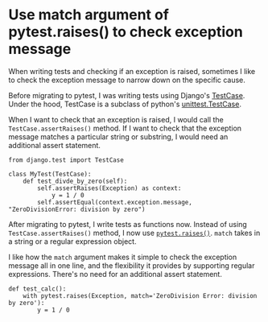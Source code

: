 # Use match argument of pytest.raises() to check exception message

When writing tests and checking if an exception is raised, sometimes I like to check the exception message to narrow down on the specific cause.

Before migrating to pytest, I was writing tests using Django's [TestCase](https://github.com/django/django/blob/c334c1a8ff4579cdb1dd77cce8da747070ac9fc4/django/test/testcases.py#L1362). Under the hood, TestCase is a subclass of python's [unittest.TestCase](https://docs.python.org/3/library/unittest.html#unittest.TestCase).

When I want to check that an exception is raised, I would call the `TestCase.assertRaises()` method. If I want to check that the exception message matches a particular string or substring, I would need an additional assert statement.

```
from django.test import TestCase

class MyTest(TestCase):
    def test_divde_by_zero(self):
        self.assertRaises(Exception) as context:
            y = 1 / 0
        self.assertEqual(context.exception.message, "ZeroDivisionError: division by zero")
```

After migrating to pytest, I write tests as functions now. Instead of using `TestCase.assertRaises()` method, I now use [`pytest.raises()`](https://docs.pytest.org/en/7.1.x/reference/reference.html#pytest.raises). `match` takes in a string or a regular expression object.

I like how the `match` argument makes it simple to check the exception message all in one line, and the flexibility it provides by supporting regular expressions. There's no need for an additional assert statement.

```
def test_calc():
    with pytest.raises(Exception, match='ZeroDivision Error: division by zero'):
        y = 1 / 0
```